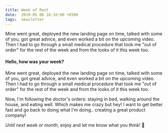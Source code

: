 ```yaml
---
title: Week of Rest
date:  2019-05-06 16:18:00 +0300
tags:  newsletter
---
```


Mine went great, deployed the new landing page on time, talked with some of you, got great advice, and even worked a bit on the upcoming video. Then I had to go through a small medical procedure that took me "out of order" for the rest of the week and from the looks of it this week too.

<!-- more -->

#### Hello, how was your week?

Mine went great, deployed the new landing page on time, talked with some of you, got great advice, and even worked a bit on the upcoming video. Then I had to go through a small medical procedure that took me "out of order" for the rest of the week and from the looks of it this week too.

Now, I'm following the doctor's orders: staying in bed, walking around the house, and eating well. Which makes me crazy but hey! I want to get better fast and go back to doing what I'm doing.. creating a great product company!

*Until next week or month*, enjoy and let me know what you think! 🙌
